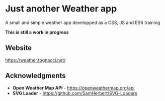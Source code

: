 # Just another Weather app
A small and simple weather app developped as a CSS, JS and ES6 training

**This is still a work in progress**

## Website
https://weather.tognacci.net/

## Acknowledgments
* **Open Weather Map API** - https://openweathermap.org/api
* **SVG Loader** - https://github.com/SamHerbert/SVG-Loaders
